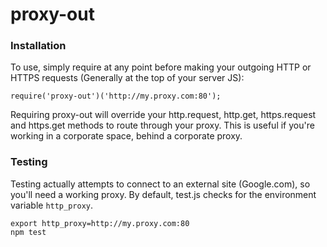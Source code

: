 proxy-out
=========

### Installation

To use, simply require at any point before making your outgoing HTTP or HTTPS requests (Generally at the top of your server JS):
```
require('proxy-out')('http://my.proxy.com:80');
```

Requiring proxy-out will override your http.request, http.get, https.request and https.get methods to route through your proxy. This is useful if you're working in a corporate space, behind a corporate proxy.

### Testing

Testing actually attempts to connect to an external site (Google.com), so you'll need a working proxy. By default, test.js checks for the environment variable `http_proxy`.

```
export http_proxy=http://my.proxy.com:80
npm test
```
